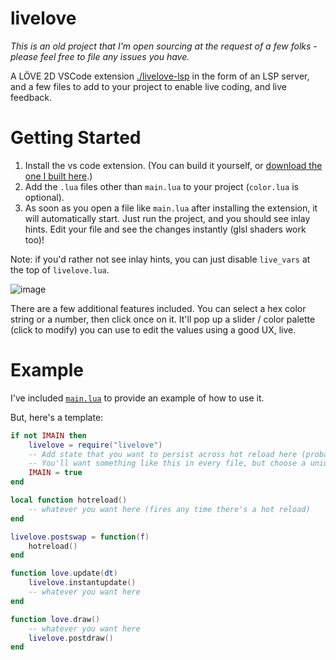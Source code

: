 # livelove

_This is an old project that I'm open sourcing at the request of a few folks - please feel free to file any issues you have._

A LÖVE 2D VSCode extension [./livelove-lsp](./livelove-lsp) in the form of an LSP server, and a few files to add to your project to enable live coding, and live feedback.

# Getting Started

1. Install the vs code extension. (You can build it yourself, or [download the one I built here](https://github.com/jasonjmcghee/livelove/releases/).)
2. Add the `.lua` files other than `main.lua` to your project (`color.lua` is optional).
3. As soon as you open a file like `main.lua` after installing the extension, it will automatically start. Just run the project, and you should see inlay hints. Edit your file and see the changes instantly (glsl shaders work too)!

Note: if you'd rather not see inlay hints, you can just disable `live_vars` at the top of `livelove.lua`.

![image](https://github.com/user-attachments/assets/3553a8ba-2bc7-4140-bf1f-1178079a70f2)

There are a few additional features included. You can select a hex color string or a number, then click once on it. It'll pop up a slider / color palette (click to modify) you can use to edit the values using a good UX, live.

# Example

I've included [`main.lua`](./main.lua) to provide an example of how to use it.

But, here's a template:

```lua
if not IMAIN then
    livelove = require("livelove")
    -- Add state that you want to persist across hot reload here (probably most everything)
    -- You'll want something like this in every file, but choose a unique variable each time.
    IMAIN = true
end

local function hotreload()
    -- whatever you want here (fires any time there's a hot reload)
end

livelove.postswap = function(f)
    hotreload()
end

function love.update(dt)
    livelove.instantupdate()
    -- whatever you want here
end

function love.draw()
    -- whatever you want here
    livelove.postdraw()
end
```

